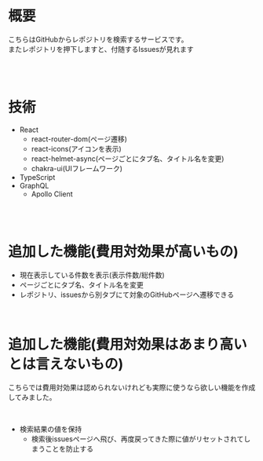 # 概要
こちらはGitHubからレポジトリを検索するサービスです。<br />
またレポジトリを押下しますと、付随するIssuesが見れます

<br />
<br />

# 技術
- React
    - react-router-dom(ページ遷移)
    - react-icons(アイコンを表示)
    - react-helmet-async(ページごとにタブ名、タイトル名を変更)
    - chakra-ui(UIフレームワーク)
- TypeScript
- GraphQL
    - Apollo Client

<br />
<br />

# 追加した機能(費用対効果が高いもの)
- 現在表示している件数を表示(表示件数/総件数)
- ページごとにタブ名、タイトル名を変更
- レポジトリ、issuesから別タブにて対象のGitHubページへ遷移できる

<br />

# 追加した機能(費用対効果はあまり高いとは言えないもの)
こちらでは費用対効果は認められないけれども実際に使うなら欲しい機能を作成してみました。

<br />

- 検索結果の値を保持
    - 検索後issuesページへ飛び、再度戻ってきた際に値がリセットされてしまうことを防止する

<!--
component => 大文字スタート
function Example() {
    return <h1>hello component</h1>;
}
const Example = () => {
    return (
        <div>
            <h1>hello component</h1>;
        </div>
    )
}
const Example = () => (
    <div>
        <h1>hello component</h1>;
    </div>
)
const Example = () => { <h1>hello component</h1>; }

--
式：何らかの値を返すもの（変数に代入できるもの）
文：変数宣言、for文、if文(三項演算子は式、値を返すから)、switchぶんやセミコロンで区切るもの
文はjsx内(returnの中)に記載できない
--
プリミティブ型: 1, "str", bool, 10n, symbol(), null
オブジェクト型: {}, []などプリミティブ型以外
--
type文はPascalCase => UserProfileなど
--
pagination => Relay-Style Cursor PagiNation
-->